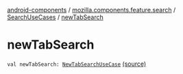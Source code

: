 [android-components](../../index.md) / [mozilla.components.feature.search](../index.md) / [SearchUseCases](index.md) / [newTabSearch](./new-tab-search.md)

# newTabSearch

`val newTabSearch: `[`NewTabSearchUseCase`](-new-tab-search-use-case/index.md) [(source)](https://github.com/mozilla-mobile/android-components/blob/master/components/feature/search/src/main/java/mozilla/components/feature/search/SearchUseCases.kt#L99)